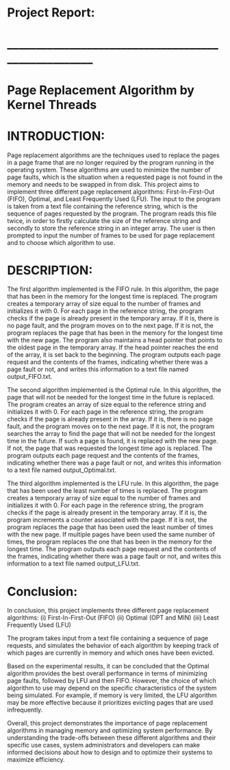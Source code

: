 # Project Report:
# ____________________________________________________
# Page Replacement Algorithm by Kernel Threads


# INTRODUCTION:
Page replacement algorithms are the techniques used to replace the pages in a page frame that are no longer required by the program running in the operating system. These algorithms are used to minimize the number of page faults, which is the situation when a requested page is not found in the memory and needs to be swapped in from disk. This project aims to implement three different page replacement algorithms: First-In-First-Out (FIFO), Optimal, and Least Frequently Used (LFU).
The input to the program is taken from a text file containing the reference string, which is the sequence of pages requested by the program. The program reads this file twice, in order to firstly calculate the size of the reference string and secondly to store the reference string in an integer array. The user is then prompted to input the number of frames to be used for page replacement and to choose which algorithm to use.

# DESCRIPTION:
The first algorithm implemented is the FIFO rule. In this algorithm, the page that has been in the memory for the longest time is replaced. The program creates a temporary array of size equal to the number of frames and initializes it with 0. For each page in the reference string, the program checks if the page is already present in the temporary array. If it is, there is no page fault, and the program moves on to the next page. If it is not, the program replaces the page that has been in the memory for the longest time with the new page. The program also maintains a head pointer that points to the oldest page in the temporary array. If the head pointer reaches the end of the array, it is set back to the beginning. The program outputs each page request and the contents of the frames, indicating whether there was a page fault or not, and writes this information to a text file named output_FIFO.txt.

The second algorithm implemented is the Optimal rule. In this algorithm, the page that will not be needed for the longest time in the future is replaced. The program creates an array of size equal to the reference string and initializes it with 0. For each page in the reference string, the program checks if the page is already present in the array. If it is, there is no page fault, and the program moves on to the next page. If it is not, the program searches the array to find the page that will not be needed for the longest time in the future. If such a page is found, it is replaced with the new page. If not, the page that was requested the longest time ago is replaced. The program outputs each page request and the contents of the frames, indicating whether there was a page fault or not, and writes this information to a text file named output_Optimal.txt.

The third algorithm implemented is the LFU rule. In this algorithm, the page that has been used the least number of times is replaced. The program creates a temporary array of size equal to the number of frames and initializes it with 0. For each page in the reference string, the program checks if the page is already present in the temporary array. If it is, the program increments a counter associated with the page. If it is not, the program replaces the page that has been used the least number of times with the new page. If multiple pages have been used the same number of times, the program replaces the one that has been in the memory for the longest time. The program outputs each page request and the contents of the frames, indicating whether there was a page fault or not, and writes this information to a text file named output_LFU.txt.

# Conclusion:

In conclusion, this project implements three different page replacement algorithms:
(i)   First-In-First-Out (FIFO)
(ii)  Optimal (OPT and MIN)
(iii) Least Frequently Used (LFU)

The program takes input from a text file containing a sequence of page requests, and simulates the behavior of each algorithm by keeping track of which pages are currently in memory and which ones have been evicted.

Based on the experimental results, it can be concluded that the Optimal algorithm provides the best overall performance in terms of minimizing page faults, followed by LFU and then FIFO. However, the choice of which algorithm to use may depend on the specific characteristics of the system being simulated. For example, if memory is very limited, the LFU algorithm may be more effective because it prioritizes evicting pages that are used infrequently.

Overall, this project demonstrates the importance of page replacement algorithms in managing memory and optimizing system performance. By understanding the trade-offs between these different algorithms and their specific use cases, system administrators and developers can make informed decisions about how to design and to optimize their systems to maximize efficiency.
